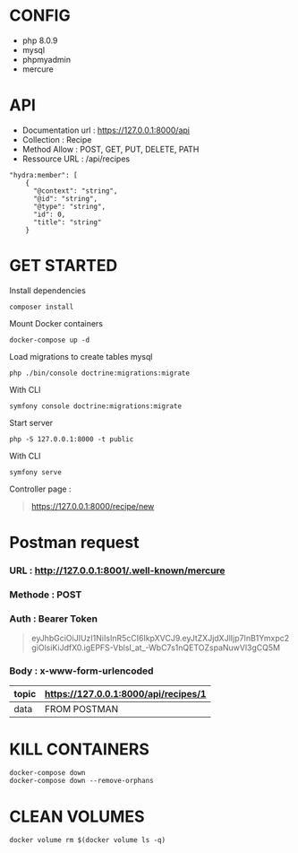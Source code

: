 # CONFIG
- php 8.0.9
- mysql
- phpmyadmin
- mercure

# API

- Documentation url : https://127.0.0.1:8000/api
- Collection : Recipe
- Method Allow : POST, GET, PUT, DELETE, PATH
- Ressource URL : /api/recipes

```
"hydra:member": [
    {
      "@context": "string",
      "@id": "string",
      "@type": "string",
      "id": 0,
      "title": "string"
    }
```

# GET STARTED

Install dependencies
```
composer install
```
Mount Docker containers
```
docker-compose up -d
```
Load migrations to create tables mysql 
```
php ./bin/console doctrine:migrations:migrate
```
With CLI
```
symfony console doctrine:migrations:migrate
```
Start server
```
php -S 127.0.0.1:8000 -t public
```
With CLI
```
symfony serve
```

Controller page :
> https://127.0.0.1:8000/recipe/new

# Postman request

### URL : http://127.0.0.1:8001/.well-known/mercure
### Methode : POST
### Auth : Bearer Token 
> eyJhbGciOiJIUzI1NiIsInR5cCI6IkpXVCJ9.eyJtZXJjdXJlIjp7InB1Ymxpc2giOlsiKiJdfX0.igEPFS-VblsI_at_-WbC7s1nQETOZspaNuwVl3gCQ5M

### Body : x-www-form-urlencoded
| topic | https://127.0.0.1:8000/api/recipes/1 |
|-------|--------------------------------------|
| data  | FROM POSTMAN                         |

# KILL CONTAINERS
```
docker-compose down
docker-compose down --remove-orphans
```
# CLEAN VOLUMES
```
docker volume rm $(docker volume ls -q)
```

